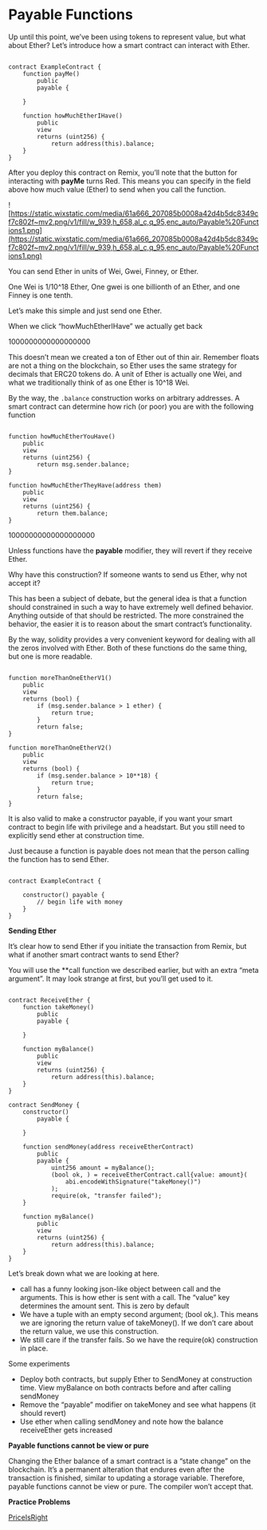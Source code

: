 # Payable Functions

Up until this point, we’ve been using tokens to represent value, but what about Ether? Let’s introduce how a smart contract can interact with Ether.

```solidity

contract ExampleContract {
    function payMe() 
        public 
        payable {

    }

    function howMuchEtherIHave() 
        public 
        view 
        returns (uint256) {
            return address(this).balance;
    }
}

```

After you deploy this contract on Remix, you’ll note that the button for interacting with **payMe** turns Red. This means you can specify in the field above how much value (Ether) to send when you call the function.

![https://static.wixstatic.com/media/61a666_207085b0008a42d4b5dc8349cf7c802f~mv2.png/v1/fill/w_939,h_658,al_c,q_95,enc_auto/Payable%20Functions1.png](https://static.wixstatic.com/media/61a666_207085b0008a42d4b5dc8349cf7c802f~mv2.png/v1/fill/w_939,h_658,al_c,q_95,enc_auto/Payable%20Functions1.png)

You can send Ether in units of Wei, Gwei, Finney, or Ether.

One Wei is 1/10^18 Ether, One gwei is one billionth of an Ether, and one Finney is one tenth.

Let’s make this simple and just send one Ether.

When we click “howMuchEtherIHave” we actually get back

1000000000000000000

This doesn’t mean we created a ton of Ether out of thin air. Remember floats are not a thing on the blockchain, so Ether uses the same strategy for decimals that ERC20 tokens do. A unit of Ether is actually one Wei, and what we traditionally think of as one Ether is 10^18 Wei.

By the way, the `.balance` construction works on arbitrary addresses. A smart contract can determine how rich (or poor) you are with the following function

```solidity

function howMuchEtherYouHave() 
    public 
    view 
    returns (uint256) {
        return msg.sender.balance;
}

function howMuchEtherTheyHave(address them) 
    public 
    view 
    returns (uint256) {
        return them.balance;
}

```

10000000000000000000

Unless functions have the **payable** modifier, they will revert if they receive Ether.

Why have this construction? If someone wants to send us Ether, why not accept it?

This has been a subject of debate, but the general idea is that a function should constrained in such a way to have extremely well defined behavior. Anything outside of that should be restricted. The more constrained the behavior, the easier it is to reason about the smart contract’s functionality.

By the way, solidity provides a very convenient keyword for dealing with all the zeros involved with Ether. Both of these functions do the same thing, but one is more readable.

```solidity

function moreThanOneEtherV1() 
    public 
    view 
    returns (bool) {
        if (msg.sender.balance > 1 ether) {
            return true;
        }
        return false;
}

function moreThanOneEtherV2() 
    public 
    view 
    returns (bool) {
        if (msg.sender.balance > 10**18) {
            return true;
        }
        return false;
}

```

It is also valid to make a constructor payable, if you want your smart contract to begin life with privilege and a headstart. But you still need to explicitly send ether at construction time.

Just because a function is payable does not mean that the person calling the function has to send Ether.

```solidity

contract ExampleContract {

    constructor() payable {
        // begin life with money
    }
}
```

**Sending Ether**

It’s clear how to send Ether if you initiate the transaction from Remix, but what if another smart contract wants to send Ether?

You will use the **call function we described earlier, but with an extra “meta argument”. It may look strange at first, but you’ll get used to it.

```solidity

contract ReceiveEther {
    function takeMoney() 
        public 
        payable {

    }

    function myBalance() 
        public 
        view 
        returns (uint256) {
            return address(this).balance;
    }
}

contract SendMoney {
    constructor() 
        payable {

    }

    function sendMoney(address receiveEtherContract) 
        public 
        payable {
            uint256 amount = myBalance();
            (bool ok, ) = receiveEtherContract.call{value: amount}(
                abi.encodeWithSignature("takeMoney()")
            );
            require(ok, "transfer failed");
    }

    function myBalance() 
        public 
        view 
        returns (uint256) {
            return address(this).balance;
    }
}

```

Let’s break down what we are looking at here.

- call has a funny looking json-like object between call and the arguments. This is how ether is sent with a call. The “value” key determines the amount sent. This is zero by default
- We have a tuple with an empty second argument; (bool ok,). This means we are ignoring the return value of takeMoney(). If we don’t care about the return value, we use this construction.
- We still care if the transfer fails. So we have the require(ok) construction in place.

Some experiments

- Deploy both contracts, but supply Ether to SendMoney at construction time. View myBalance on both contracts before and after calling sendMoney
- Remove the “payable” modifier on takeMoney and see what happens (it should revert)
- Use ether when calling sendMoney and note how the balance receiveEther gets increased

**Payable functions cannot be view or pure**

Changing the Ether balance of a smart contract is a “state change” on the blockchain. It’s a permanent alteration that endures even after the transaction is finished, similar to updating a storage variable. Therefore, payable functions cannot be view or pure. The compiler won’t accept that.

**Practice Problems**

[PriceIsRight](https://github.com/RareSkills/Solidity-Exercises/tree/main/PriceIsRight)
